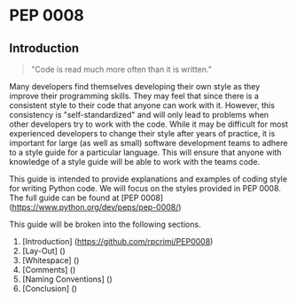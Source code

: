 # PEP 0008

## Introduction

> "Code is read much more often than it is written."

Many developers find themselves developing their own style as they improve their programming skills. They may feel that since there is a consistent style to their code that anyone can work with it. However, this consistency is "self-standardized" and will only lead to problems when other developers try to work with the code. While it may be difficult for most experienced developers to change their style after years of practice, it is important for large (as well as small) software development teams to adhere to a style guide for a particular language. This will ensure that anyone with knowledge of a style guide will be able to work with the teams code.

This guide is intended to provide explanations and examples of coding style for writing Python code. We will focus on the styles provided in PEP 0008. The full guide can be found at [PEP 0008] (https://www.python.org/dev/peps/pep-0008/)

This guide will be broken into the following sections.

1. [Introduction] (https://github.com/rpcrimi/PEP0008)
2. [Lay-Out] ()
3. [Whitespace] ()
4. [Comments] ()
5. [Naming Conventions] ()
6.  [Conclusion] ()